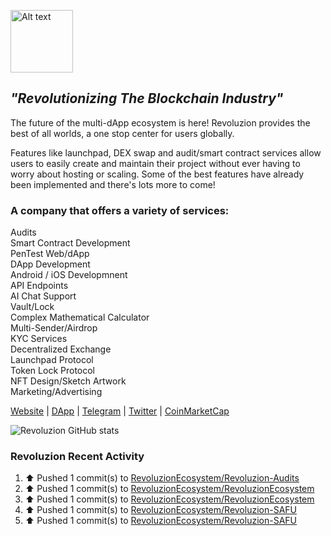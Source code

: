 <img
  src="http://revoluzion.io/rvz.svg"
  alt="Alt text"
  title="Revoluzion"
  style="display: inline-block; margin: 0 auto; width: 100px">
## <i>"Revolutionizing The Blockchain Industry"</i><br>
The future of the multi-dApp ecosystem is here! Revoluzion provides the best of all worlds, a one stop center for users globally.<br>

Features like launchpad, DEX swap and audit/smart contract services allow users to easily create and maintain their project without ever having to worry about hosting or scaling. Some of the best features have already been implemented and there's lots more to come!<br>

### A company that offers a variety of services:

  Audits<br>
  Smart Contract Development<br>
  PenTest Web/dApp<br>
  DApp Development<br>
  Android / iOS Developmnent<br>
  API Endpoints<br>
  AI Chat Support<br>
  Vault/Lock<br>
  Complex Mathematical Calculator<br>
  Multi-Sender/Airdrop<br>
  KYC Services<br>
  Decentralized Exchange<br>
  Launchpad Protocol<br>
  Token Lock Protocol<br>
  NFT Design/Sketch Artwork<br>
  Marketing/Advertising<br>

[Website](https://revoluzion.io) | [DApp](https://revoluzion.app) | [Telegram](https://t.me/RevoluzionEcosystem) | [Twitter](https://twitter.com/RevoluzionEco) | [CoinMarketCap](https://coinmarketcap.com/community/profile/Revoluzion)

![Revoluzion GitHub stats](https://github-readme-stats-n1so6jbrl-revoluziontoken.vercel.app/api?username=RevoluzionEcosystem&theme=gotham&show_icons=true)<br>

### Revoluzion Recent Activity
<!--START_SECTION:activity-->
<!--RECENT_ACTIVITY:start-->
1. ⬆️ Pushed 1 commit(s) to [RevoluzionEcosystem/Revoluzion-Audits](https://github.com/RevoluzionEcosystem/Revoluzion-Audits)<br>
2. ⬆️ Pushed 1 commit(s) to [RevoluzionEcosystem/RevoluzionEcosystem](https://github.com/RevoluzionEcosystem/RevoluzionEcosystem)<br>
3. ⬆️ Pushed 1 commit(s) to [RevoluzionEcosystem/RevoluzionEcosystem](https://github.com/RevoluzionEcosystem/RevoluzionEcosystem)<br>
4. ⬆️ Pushed 1 commit(s) to [RevoluzionEcosystem/Revoluzion-SAFU](https://github.com/RevoluzionEcosystem/Revoluzion-SAFU)<br>
5. ⬆️ Pushed 1 commit(s) to [RevoluzionEcosystem/Revoluzion-SAFU](https://github.com/RevoluzionEcosystem/Revoluzion-SAFU)<br>
<!--RECENT_ACTIVITY:end-->
